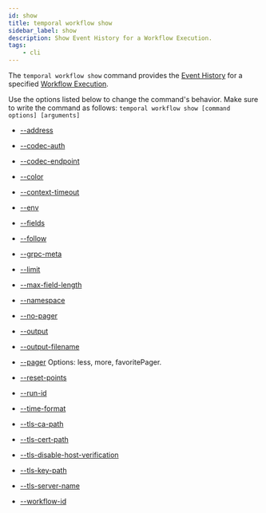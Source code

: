 ```yaml
---
id: show
title: temporal workflow show
sidebar_label: show
description: Show Event History for a Workflow Execution.
tags:
	- cli
---
```


The `temporal workflow show` command provides the [Event History](/concepts/what-is-an-event-history) for a specified [Workflow Execution](/concepts/what-is-a-workflow-execution).

Use the options listed below to change the command's behavior.
Make sure to write the command as follows:
`temporal workflow show [command options] [arguments]`

- [--address](/cmd-options/address)

- [--codec-auth](/cmd-options/codec-auth)

- [--codec-endpoint](/cmd-options/codec-endpoint)

- [--color](/cmd-options/color)

- [--context-timeout](/cmd-options/context-timeout)

- [--env](/cmd-options/env)

- [--fields](/cmd-options/fields)

- [--follow](/cmd-options/follow)

- [--grpc-meta](/cmd-options/grpc-meta)

- [--limit](/cmd-options/limit)

- [--max-field-length](/cmd-options/max-field-length)

- [--namespace](/cmd-options/namespace)

- [--no-pager](/cmd-options/no-pager)

- [--output](/cmd-options/output)

- [--output-filename](/cmd-options/output-filename)

- [--pager](/cmd-options/pager)
  Options: less, more, favoritePager.

- [--reset-points](/cmd-options/reset-points)

- [--run-id](/cmd-options/run-id)

- [--time-format](/cmd-options/time-format)

- [--tls-ca-path](/cmd-options/tls-ca-path)

- [--tls-cert-path](/cmd-options/tls-cert-path)

- [--tls-disable-host-verification](/cmd-options/tls-disable-host-verification)

- [--tls-key-path](/cmd-options/tls-key-path)

- [--tls-server-name](/cmd-options/tls-server-name)

- [--workflow-id](/cmd-options/workflow-id)
